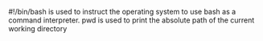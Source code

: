 #!/bin/bash is used to instruct the operating system to use bash as a command interpreter.
pwd is used to print the absolute path of the current working directory

